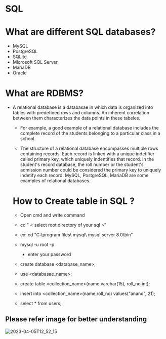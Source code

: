 # SQL


# What are different SQL databases? 
- MySQL 
- PostgreSQL 
- SQLite 
- Microsoft SQL Server 
 - MariaDB 
- Oracle 
  
  
  

 # What are RDBMS? 
- A relational database is a databasae in which data is organized into tables with predefined rows and columns. An inherent correlation between them characterizes the data points in these tabeles. 
  
  - For example, a good example of a relational database includes the complete record of the students belonging to a particular class in a school. 
  
  - The structure of a relational database encompasses multiple rows containing records. Each record is linked with a unique indetifier called primary key, which uniquely indentifies that record. In the student's record database, the roll number or the student's admission number could be considered the primary key to uniquely indetify each record. MySQL, PostgreSQL, MariaDB are some examples of relational databases.
  
  
  
  
  # How to Create table in SQL ?
  - Open cmd and write command
   - cd " < select root directory of your sql >"
   - ex: cd "C:\program files\ mysql\ mysql server 8.0\bin"
  
  - mysql -u root -p
    - enter your password
    
  - create database <database_name>;
  - use <databasae_name>;
  - create table <collection_name>(name varchar(15), roll_no int);
  - insert into <collection_name>(name,roll_no) values("anand", 21);
  - select * from users;

## Please refer image for better understanding


![2023-04-05T12_52_15](https://user-images.githubusercontent.com/113422735/230013133-fb350ed2-1da5-409d-a3e7-ae5c2592dd0b.png)

  
